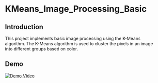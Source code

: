 # KMeans_Image_Processing_Basic

## Introduction
This project implements basic image processing using the K-Means algorithm. The K-Means algorithm is used to cluster the pixels in an image into different groups based on color.

## Demo
[![Demo Video](https://img.youtube.com/vi/LgwoA2g_r1Q/0.jpg)](https://www.youtube.com/watch?v=LgwoA2g_r1Q)